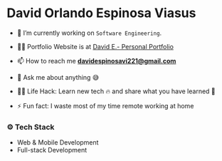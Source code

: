 # David Orlando Espinosa Viasus

- 🔭 I’m currently working on `Software Engineering`.

- 👨‍💻 Portfolio Website is at [David E.- Personal Portfolio](https://david-espinosa.netlify.app/)

- 📫 How to reach me **davidespinosavi221@gmail.com**

- 💬 Ask me about anything :sweat_smile:

- 👨‍💻 Life Hack: Learn new tech :fire: and share what you have learned :tada:

- ⚡ Fun fact: I waste most of my time remote working at home

### ⚙️ Tech Stack

- Web & Mobile Development
- Full-stack Development

